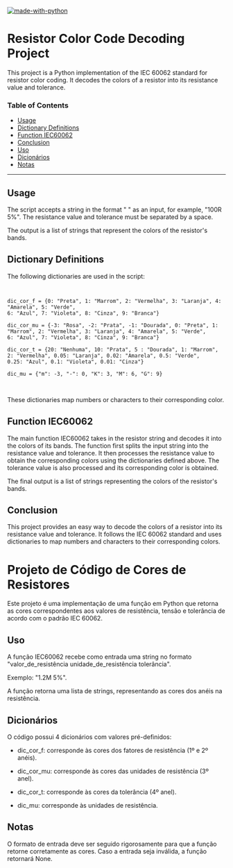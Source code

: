[![made-with-python](https://img.shields.io/badge/Made%20with-Python-1f425f.svg)](https://www.python.org/) 

# Resistor Color Code Decoding Project
This project is a Python implementation of the IEC 60062 standard for resistor color coding. It decodes the colors of a resistor into its resistance value and tolerance.
### Table of Contents

- [Usage](#Usage)
- [Dictionary Definitions](#Dictionary-Definitions)
- [Function IEC60062](#Function-IEC60062)
- [Conclusion](#Conclusion)
- [Uso](#Uso)
- [Dicionários](#Dicionários)
- [Notas](#Notas)
---
## Usage
The script accepts a string in the format "<Resistance Value> <Tolerance>" as an input, for example, "100R 5%". The resistance value and tolerance must be separated by a space.

The output is a list of strings that represent the colors of the resistor's bands.

## Dictionary Definitions
The following dictionaries are used in the script:

<pre>
<code>

dic_cor_f = {0: "Preta", 1: "Marrom", 2: "Vermelha", 3: "Laranja", 4: "Amarela", 5: "Verde",
6: "Azul", 7: "Violeta", 8: "Cinza", 9: "Branca"}

dic_cor_mu = {-3: "Rosa", -2: "Prata", -1: "Dourada", 0: "Preta", 1: "Marrom", 2: "Vermelha", 3: "Laranja", 4: "Amarela", 5: "Verde",
6: "Azul", 7: "Violeta", 8: "Cinza", 9: "Branca"}

dic_cor_t = {20: "Nenhuma", 10: "Prata", 5 : "Dourada", 1: "Marrom", 2: "Vermelha", 0.05: "Laranja", 0.02: "Amarela", 0.5: "Verde",
0.25: "Azul", 0.1: "Violeta", 0.01: "Cinza"}

dic_mu = {"m": -3, "-": 0, "K": 3, "M": 6, "G": 9}

</code>
</pre>

These dictionaries map numbers or characters to their corresponding color.

## Function IEC60062
The main function IEC60062 takes in the resistor string and decodes it into the colors of its bands. The function first splits the input string into the resistance value and tolerance. It then processes the resistance value to obtain the corresponding colors using the dictionaries defined above. The tolerance value is also processed and its corresponding color is obtained. 

The final output is a list of strings representing the colors of the resistor's bands.

## Conclusion
This project provides an easy way to decode the colors of a resistor into its resistance value and tolerance. It follows the IEC 60062 standard and uses dictionaries to map numbers and characters to their corresponding colors.


# Projeto de Código de Cores de Resistores
Este projeto é uma implementação de uma função em Python que retorna as cores correspondentes aos valores de resistência, tensão e tolerância de acordo com o padrão IEC 60062.

## Uso
A função IEC60062 recebe como entrada uma string no formato "valor_de_resistência unidade_de_resistência tolerância". 

Exemplo: "1.2M 5%".

A função retorna uma lista de strings, representando as cores dos anéis na resistência.

## Dicionários
O código possui 4 dicionários com valores pré-definidos:

- dic_cor_f: corresponde às cores dos fatores de resistência (1º e 2º anéis).

- dic_cor_mu: corresponde às cores das unidades de resistência (3º anel).

- dic_cor_t: corresponde às cores da tolerância (4º anel).

- dic_mu: corresponde às unidades de resistência.

## Notas
O formato de entrada deve ser seguido rigorosamente para que a função retorne corretamente as cores.
Caso a entrada seja inválida, a função retornará None.



